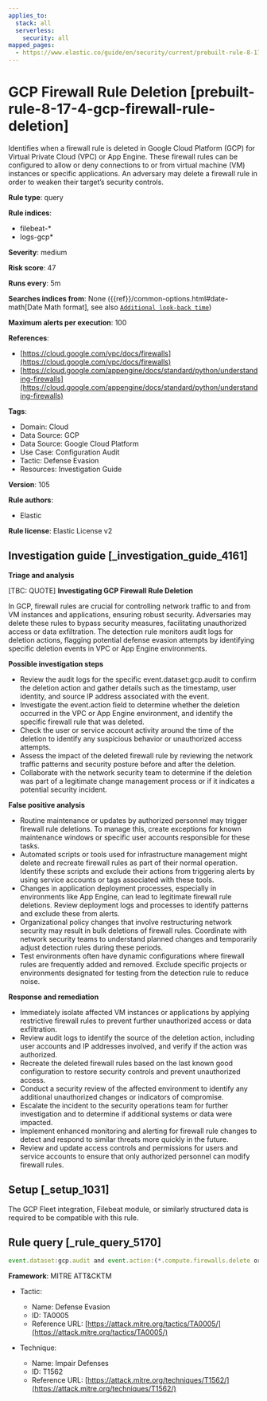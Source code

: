 ```yaml
---
applies_to:
  stack: all
  serverless:
    security: all
mapped_pages:
  - https://www.elastic.co/guide/en/security/current/prebuilt-rule-8-17-4-gcp-firewall-rule-deletion.html
---
```


# GCP Firewall Rule Deletion [prebuilt-rule-8-17-4-gcp-firewall-rule-deletion]

Identifies when a firewall rule is deleted in Google Cloud Platform (GCP) for Virtual Private Cloud (VPC) or App Engine. These firewall rules can be configured to allow or deny connections to or from virtual machine (VM) instances or specific applications. An adversary may delete a firewall rule in order to weaken their target’s security controls.

**Rule type**: query

**Rule indices**:

* filebeat-*
* logs-gcp*

**Severity**: medium

**Risk score**: 47

**Runs every**: 5m

**Searches indices from**: None ({{ref}}/common-options.html#date-math[Date Math format], see also [`Additional look-back time`](docs-content://solutions/security/detect-and-alert/create-detection-rule.md#rule-schedule))

**Maximum alerts per execution**: 100

**References**:

* [https://cloud.google.com/vpc/docs/firewalls](https://cloud.google.com/vpc/docs/firewalls)
* [https://cloud.google.com/appengine/docs/standard/python/understanding-firewalls](https://cloud.google.com/appengine/docs/standard/python/understanding-firewalls)

**Tags**:

* Domain: Cloud
* Data Source: GCP
* Data Source: Google Cloud Platform
* Use Case: Configuration Audit
* Tactic: Defense Evasion
* Resources: Investigation Guide

**Version**: 105

**Rule authors**:

* Elastic

**Rule license**: Elastic License v2

## Investigation guide [_investigation_guide_4161]

**Triage and analysis**

[TBC: QUOTE]
**Investigating GCP Firewall Rule Deletion**

In GCP, firewall rules are crucial for controlling network traffic to and from VM instances and applications, ensuring robust security. Adversaries may delete these rules to bypass security measures, facilitating unauthorized access or data exfiltration. The detection rule monitors audit logs for deletion actions, flagging potential defense evasion attempts by identifying specific deletion events in VPC or App Engine environments.

**Possible investigation steps**

* Review the audit logs for the specific event.dataset:gcp.audit to confirm the deletion action and gather details such as the timestamp, user identity, and source IP address associated with the event.
* Investigate the event.action field to determine whether the deletion occurred in the VPC or App Engine environment, and identify the specific firewall rule that was deleted.
* Check the user or service account activity around the time of the deletion to identify any suspicious behavior or unauthorized access attempts.
* Assess the impact of the deleted firewall rule by reviewing the network traffic patterns and security posture before and after the deletion.
* Collaborate with the network security team to determine if the deletion was part of a legitimate change management process or if it indicates a potential security incident.

**False positive analysis**

* Routine maintenance or updates by authorized personnel may trigger firewall rule deletions. To manage this, create exceptions for known maintenance windows or specific user accounts responsible for these tasks.
* Automated scripts or tools used for infrastructure management might delete and recreate firewall rules as part of their normal operation. Identify these scripts and exclude their actions from triggering alerts by using service accounts or tags associated with these tools.
* Changes in application deployment processes, especially in environments like App Engine, can lead to legitimate firewall rule deletions. Review deployment logs and processes to identify patterns and exclude these from alerts.
* Organizational policy changes that involve restructuring network security may result in bulk deletions of firewall rules. Coordinate with network security teams to understand planned changes and temporarily adjust detection rules during these periods.
* Test environments often have dynamic configurations where firewall rules are frequently added and removed. Exclude specific projects or environments designated for testing from the detection rule to reduce noise.

**Response and remediation**

* Immediately isolate affected VM instances or applications by applying restrictive firewall rules to prevent further unauthorized access or data exfiltration.
* Review audit logs to identify the source of the deletion action, including user accounts and IP addresses involved, and verify if the action was authorized.
* Recreate the deleted firewall rules based on the last known good configuration to restore security controls and prevent unauthorized access.
* Conduct a security review of the affected environment to identify any additional unauthorized changes or indicators of compromise.
* Escalate the incident to the security operations team for further investigation and to determine if additional systems or data were impacted.
* Implement enhanced monitoring and alerting for firewall rule changes to detect and respond to similar threats more quickly in the future.
* Review and update access controls and permissions for users and service accounts to ensure that only authorized personnel can modify firewall rules.


## Setup [_setup_1031]

The GCP Fleet integration, Filebeat module, or similarly structured data is required to be compatible with this rule.


## Rule query [_rule_query_5170]

```js
event.dataset:gcp.audit and event.action:(*.compute.firewalls.delete or google.appengine.*.Firewall.Delete*Rule)
```

**Framework**: MITRE ATT&CKTM

* Tactic:

    * Name: Defense Evasion
    * ID: TA0005
    * Reference URL: [https://attack.mitre.org/tactics/TA0005/](https://attack.mitre.org/tactics/TA0005/)

* Technique:

    * Name: Impair Defenses
    * ID: T1562
    * Reference URL: [https://attack.mitre.org/techniques/T1562/](https://attack.mitre.org/techniques/T1562/)




